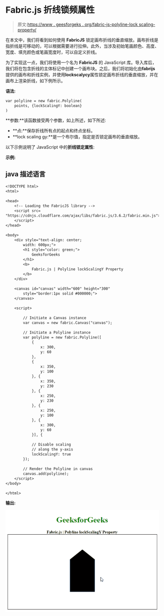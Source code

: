 # Fabric.js 折线锁频属性

> 原文:[https://www . geesforgeks . org/fabric-js-polyline-lock scaling-property/](https://www.geeksforgeeks.org/fabric-js-polyline-lockscalingy-property/)

在本文中，我们将看到如何使用 **FabricJS** 锁定画布折线的垂直缩放。画布折线是指折线是可移动的，可以根据需要进行拉伸。此外，当涉及初始笔画颜色、高度、宽度、填充颜色或笔画宽度时，可以自定义折线。

为了实现这一点，我们将使用一个名为 **FabricJS** 的 JavaScript 库。导入库后，我们将在包含折线的主体标记中创建一个画布块。之后，我们将初始化由**fabrijs**提供的画布和折线实例，并使用**lockscalycy**属性锁定画布折线的垂直缩放，并在画布上渲染折线，如下例所示。

**语法:**

```
var polyline = new fabric.Polyline(
    points, {lockScalingY: boolean}
)
```

**参数:**该函数接受两个参数，如上所述，如下所述:

*   **点:**保存折线所有点的起点和终点坐标。
*   **lock scaling gy:**是一个布尔值，指定是否锁定画布的垂直缩放。

以下示例说明了 JavaScript 中的**折线锁定属性**:

**示例:**

## java 描述语言

```
<!DOCTYPE html>
<html>

<head>
    <!-- Loading the FabricJS library -->
    <script src=
"https://cdnjs.cloudflare.com/ajax/libs/fabric.js/3.6.2/fabric.min.js">
    </script>
</head>

<body>
    <div style="text-align: center;
        width: 600px;">
        <h1 style="color: green;">
            GeeksforGeeks
        </h1>
        <b>
            Fabric.js | Polyline lockScalingY Property
        </b>
    </div>

    <canvas id="canvas" width="600" height="300" 
        style="border:1px solid #000000;">
    </canvas>

    <script>

        // Initiate a Canvas instance 
        var canvas = new fabric.Canvas("canvas");

        // Initiate a Polyline instance 
        var polyline = new fabric.Polyline([
            {
                x: 300,
                y: 60
            },
            {
                x: 350,
                y: 100
            }, {
                x: 350,
                y: 230
            }, {
                x: 250,
                y: 230
            }, {
                x: 250,
                y: 100
            }, {
                x: 300,
                y: 60
            }], {

            // Disable scaling
            // along the y-axis
            lockScalingY: true
        });

        // Render the Polyline in canvas 
        canvas.add(polyline); 
    </script>
</body>

</html>
```

**输出:**

![](img/6393c469e0335ca3604e7d20514783f2.png)